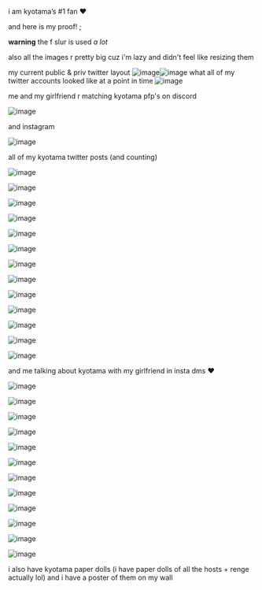 i am kyotama’s #1 fan ❤️

and here is my proof! ;

**warning** the f slur is used *a lot*

also all the images r pretty big cuz i'm lazy and didn't feel like resizing them

my current public & priv twitter layout
![image](https://github.com/user-attachments/assets/0aecee41-f639-46d2-9d8b-db161c03beda)![image](https://github.com/user-attachments/assets/09ecc7e8-a84f-4304-b351-c54c78caa3c8)
what all of my twitter accounts looked like at a point in time 
![image](https://github.com/user-attachments/assets/a2f3f937-ccf5-4947-8d54-b2976b0e3a06)

me and my girlfriend r matching kyotama pfp's on discord 

![image](https://github.com/user-attachments/assets/98372069-c55a-4af6-b550-ff487f0f6302)

and instagram 

![image](https://github.com/user-attachments/assets/a1c5a023-d482-44de-b956-1fa43d85bcd4)

all of my kyotama twitter posts (and counting)

![image](https://github.com/user-attachments/assets/b695ec15-7f89-4efc-a51a-56195b94b265)

![image](https://github.com/user-attachments/assets/88fce548-a5ed-4281-80b2-bbc46a8399ff)

![image](https://github.com/user-attachments/assets/72b27327-d4c9-48f4-8f27-2566046947cd)

![image](https://github.com/user-attachments/assets/5dc7b46d-7e2c-44ee-b4ca-1e45550f17aa)

![image](https://github.com/user-attachments/assets/33ec55d1-8c53-4c93-bfe6-05675dd5a196)

![image](https://github.com/user-attachments/assets/540da6a7-7cee-4709-aa02-1991a3f5b305)

![image](https://github.com/user-attachments/assets/eff4e683-6300-48ff-a1e3-e7b02a9a5baa)

![image](https://github.com/user-attachments/assets/6bd2f9f5-fb9f-46f9-b53b-0468fcb980b3)

![image](https://github.com/user-attachments/assets/e4affba7-7e05-42f3-af69-a2909caa167c)

![image](https://github.com/user-attachments/assets/9fed2bab-de28-49d5-83a6-fa789a1ee994)

![image](https://github.com/user-attachments/assets/987ebe0d-c2ec-43cd-b502-0c4adf48defa)

![image](https://github.com/user-attachments/assets/48839a73-63cf-4404-93b7-e2df011919b3)

![image](https://github.com/user-attachments/assets/827d883c-d5c2-4e87-8b7a-7db3754da159)

and me talking about kyotama with my girlfriend in insta dms ❤️

![image](https://github.com/user-attachments/assets/d43968a0-4319-42be-83b1-3324342058a7)

![image](https://github.com/user-attachments/assets/ee841909-3a6f-4d2f-96ff-1269b2f4023b)

![image](https://github.com/user-attachments/assets/9b7d7dde-e1d0-4d6e-ac0c-47a48f2c259e)

![image](https://github.com/user-attachments/assets/4922d189-39ed-4329-bb7e-aade08d8e6cd)

![image](https://github.com/user-attachments/assets/31075e0b-1815-427b-ae09-28b1da47635b)

![image](https://github.com/user-attachments/assets/2e97f129-8299-49c8-9a44-dc62c329c7d2)

![image](https://github.com/user-attachments/assets/f5d19a87-3907-4f74-8c9a-94a75e6d3575)

![image](https://github.com/user-attachments/assets/3c24ed96-c7dc-4612-a5aa-7648e2e17fb2)

![image](https://github.com/user-attachments/assets/9a756490-b52b-4594-9e1f-d3900a56f892)

![image](https://github.com/user-attachments/assets/313b366c-d446-4219-8331-dc2e0c67514e)

![image](https://github.com/user-attachments/assets/56bc2a5f-18be-4770-86ce-dd0485eb0a8a)

![image](https://github.com/user-attachments/assets/f9340fd1-2a8a-428c-8900-b62550d434f0)

i also have kyotama paper dolls (i have paper dolls of all the hosts + renge actually lol) and i have a poster of them on my wall








